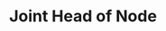 ---
username: n-hall
name: Neil Hall
image:  '/images/community/profile-neil-hall.jpg'
role: Coordination team
title: Joint Head of Node
---